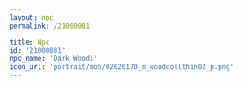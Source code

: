 ```yaml
---
layout: npc
permalink: /21000081

title: Npc
id: '21000081'
npc_name: 'Dark Woodi'
icon_url: 'portrait/mob/02020170_m_wooddollthin02_p.png'
---
```

